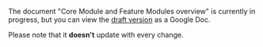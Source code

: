 
The document "Core Module and Feature Modules overview" is currently in progress, but you can view the [draft version](https://docs.google.com/document/d/e/2PACX-1vRRv8geiLh3wxZQLpZeETZhXnCnhSrh2CUPw8Sz10PrckIzU8_oDrlDrMSGr4vinrm7JWlXgPfPGDzI/pub) as a Google Doc.

Please note that it **doesn't** update with every change.
